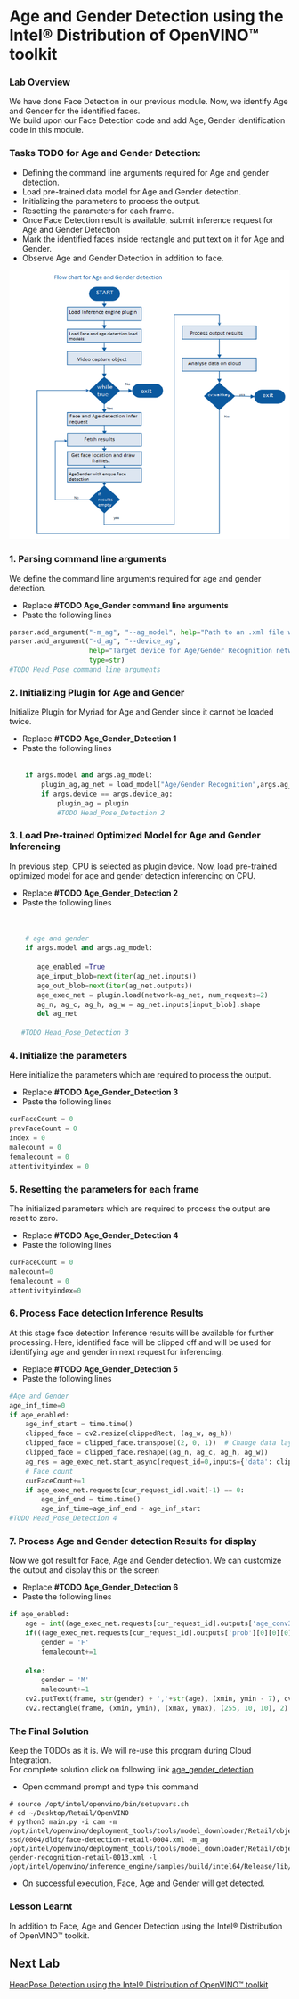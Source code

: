 # Age and Gender Detection using the Intel® Distribution of OpenVINO™ toolkit
### Lab Overview
We have done Face Detection in our previous module. Now, we identify Age and Gender for the identified faces.    
We  build upon our Face Detection code and add Age, Gender identification code in this module.



### Tasks TODO for Age and Gender Detection:
- Defining the command line arguments required for Age and gender detection.
-	Load pre-trained data model for Age and Gender detection.
- Initializing the parameters to process the output.
- Resetting the parameters for each frame.
-	Once Face Detection result is available, submit inference request for Age and Gender Detection
-	Mark the identified faces inside rectangle and put text on it for Age and Gender.
-	Observe Age and Gender Detection in addition to face.

![](images/AgeGender_flowchart.PNG)


### 1. Parsing command line arguments

We define the command line arguments required for age and gender detection.
- Replace **#TODO Age_Gender command line arguments**
- Paste the following lines

```python
parser.add_argument("-m_ag", "--ag_model", help="Path to an .xml file with a trained model.", default=None, type=str)
parser.add_argument("-d_ag", "--device_ag",
                    help="Target device for Age/Gender Recognition network (CPU, GPU, FPGA, or MYRIAD). The demo will look for a suitable plugin for a specified device. (CPU by default)", default="CPU",
                    type=str)
#TODO Head_Pose command line arguments
  ```
### 2. Initializing Plugin for Age and Gender
Initialize Plugin for Myriad for Age and Gender since it cannot be loaded twice.
- Replace **#TODO Age_Gender_Detection 1**
- Paste the following lines
```python

    if args.model and args.ag_model:
        plugin_ag,ag_net = load_model("Age/Gender Recognition",args.ag_model,args.device_ag,args.plugin_dir,1,2,args.cpu_extension)
        if args.device == args.device_ag:
            plugin_ag = plugin
            #TODO Head_Pose_Detection 2

```

### 3. Load Pre-trained Optimized Model for Age and Gender Inferencing

In previous step, CPU is selected as plugin device. Now, load pre-trained optimized model for age and gender detection inferencing on CPU.
- Replace **#TODO Age_Gender_Detection 2**
- Paste the following lines

```python


    # age and gender   
    if args.model and args.ag_model:

       age_enabled =True
       age_input_blob=next(iter(ag_net.inputs))
       age_out_blob=next(iter(ag_net.outputs))
       age_exec_net = plugin.load(network=ag_net, num_requests=2)      
       ag_n, ag_c, ag_h, ag_w = ag_net.inputs[input_blob].shape
       del ag_net

   #TODO Head_Pose_Detection 3

```

### 4. Initialize the parameters
Here initialize the parameters which are required to process the output.
- Replace **#TODO Age_Gender_Detection 3**
- Paste the following lines

```python
curFaceCount = 0
prevFaceCount = 0
index = 0
malecount = 0
femalecount = 0
attentivityindex = 0
```

### 5. Resetting the parameters for each frame
The initialized parameters which are required to process the output are reset to zero.

- Replace **#TODO Age_Gender_Detection 4**
- Paste the following lines

```python
curFaceCount = 0
malecount=0
femalecount = 0
attentivityindex=0
```

### 6. Process Face detection Inference Results
At this stage face detection Inference results will be available for further processing. Here, identified face will be clipped off and will be used for identifying age and gender in next request for inferencing.

- Replace **#TODO Age_Gender_Detection 5**
- Paste the following lines

```python
#Age and Gender
age_inf_time=0
if age_enabled:
    age_inf_start = time.time()
    clipped_face = cv2.resize(clippedRect, (ag_w, ag_h))
    clipped_face = clipped_face.transpose((2, 0, 1))  # Change data layout from HWC to CHW
    clipped_face = clipped_face.reshape((ag_n, ag_c, ag_h, ag_w))
    ag_res = age_exec_net.start_async(request_id=0,inputs={'data': clipped_face})
    # Face count
    curFaceCount+=1
    if age_exec_net.requests[cur_request_id].wait(-1) == 0:
        age_inf_end = time.time()
        age_inf_time=age_inf_end - age_inf_start
#TODO Head_Pose_Detection 4          

```

### 7. Process Age and Gender detection Results for display
Now we got result for Face, Age and Gender detection. We can customize the output and display this on the screen
- Replace **#TODO Age_Gender_Detection 6**
- Paste the following lines

```python
if age_enabled:
    age = int((age_exec_net.requests[cur_request_id].outputs['age_conv3'][0][0][0][0])*100)
    if(((age_exec_net.requests[cur_request_id].outputs['prob'][0][0][0][0])) > 0.5):
        gender = 'F'
        femalecount+=1

    else:
        gender = 'M'
        malecount+=1
    cv2.putText(frame, str(gender) + ','+str(age), (xmin, ymin - 7), cv2.FONT_HERSHEY_COMPLEX, 0.6, (10,10,200), 1)
    cv2.rectangle(frame, (xmin, ymin), (xmax, ymax), (255, 10, 10), 2)

```

### The Final Solution
Keep the TODOs as it is. We will re-use this program during Cloud Integration.     
For complete solution click on following link [age_gender_detection](./solutions/agegenderdetection.md)


- Open command prompt and type this command

```
# source /opt/intel/openvino/bin/setupvars.sh
# cd ~/Desktop/Retail/OpenVINO
# python3 main.py -i cam -m /opt/intel/openvino/deployment_tools/tools/model_downloader/Retail/object_detection/face/sqnet1.0modif-ssd/0004/dldt/face-detection-retail-0004.xml -m_ag /opt/intel/openvino/deployment_tools/tools/model_downloader/Retail/object_attributes/age_gender/dldt/age-gender-recognition-retail-0013.xml -l /opt/intel/openvino/inference_engine/samples/build/intel64/Release/lib/libcpu_extension.so

 ```
- On successful execution, Face, Age and Gender will get detected.

### Lesson Learnt
In addition to Face, Age and Gender Detection using the Intel® Distribution of OpenVINO™ toolkit.

## Next Lab
[HeadPose Detection using the Intel® Distribution of OpenVINO™ toolkit](./Head_Pose_Detection.md)
